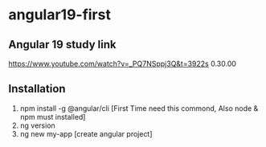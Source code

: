 # angular19-first
## Angular 19 study link
https://www.youtube.com/watch?v=_PQ7NSppj3Q&t=3922s
0.30.00

## Installation
1. npm install -g @angular/cli      [First Time need this commond, Also node & npm must installed]
2. ng version
3. ng new my-app  [create angular project]
